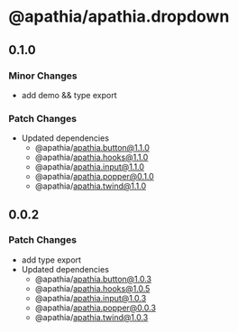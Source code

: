 # @apathia/apathia.dropdown

## 0.1.0

### Minor Changes

- add demo && type export

### Patch Changes

- Updated dependencies
  - @apathia/apathia.button@1.1.0
  - @apathia/apathia.hooks@1.1.0
  - @apathia/apathia.input@1.1.0
  - @apathia/apathia.popper@0.1.0
  - @apathia/apathia.twind@1.1.0

## 0.0.2

### Patch Changes

- add type export
- Updated dependencies
  - @apathia/apathia.button@1.0.3
  - @apathia/apathia.hooks@1.0.5
  - @apathia/apathia.input@1.0.3
  - @apathia/apathia.popper@0.0.3
  - @apathia/apathia.twind@1.0.3
